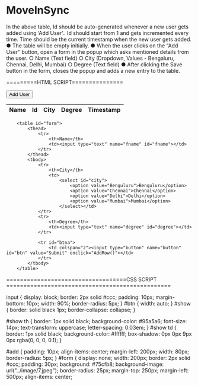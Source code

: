 # MoveInSync
In the above table, Id should be auto-generated whenever a new user gets added using ‘Add User’.. Id should start from 1 and gets incremented every time. Time should be the current timestamp when the new user gets added. ● The table will be empty initially. ● When the user clicks on the “Add User” button, open a form in the popup which asks mentioned details from the user. ○ Name (Text field) ○ City (Dropdown, Values - Bengaluru, Chennai, Delhi, Mumbai) ○ Degree (Text field) ● After clicking the Save button in the form, closes the popup and adds a new entry to the table.



=========HTML SCRIPT===============


<!DOCTYPE html>
<html>
<head>
	<title>MoveeInSync Assignment</title>
    <script src="./index.js"></script>
	<link rel="stylesheet" href="./index.css">
	



</head>
<body>
	<button onclick="adduser()">Add User</button>
	<table  id="show">
		<thead>
			<tr>
				<th>Name </th>
				<th>Id </th>
				<th>City </th>
				<th>Degree </th>
				<th>Timestamp</th>
			</tr>
		</thead>
	</table>
	

	
		<table id="form">
			<thead>
				<tr>
					<th>Name</th>
					<td><input type="text" name="fname" id="fname"></td>
				</tr>
			</thead>
			<tbody>
				<tr>
					<th>City</th>
					<td>
						<select id="city">
							<option value="Benguluru">Benguluru</option>
							<option value="Chennai">Chennai</option>
							<option value="Delhi">Delhi</option>
							<option value="Mumbai">Mumbai</option>
						</select></td>
				</tr>
				<tr>
					<th>Degree</th>
					<td><input type="text" name="degree" id="degree"></td>
				</tr>
				
				<tr id="btna">
					<td colspan="2"><input type="button" name="button" id="btn" value="Submit" onclick="AddRow()"></td>
				</tr>
			</tbody>
		</table>


		
	

</body>
</html>


===================================CSS SCRIPT ================================================
                                                                  

                                                              
input {
  display: block;
  border: 2px solid #ccc;
  padding: 10px;
  margin-bottom: 10px;
  width: 90%;
  border-radius: 5px;
}
#btn {
  width: auto;
}
#show {
  border: solid black 1px;
  border-collapse: collapse;
}

#show th {
  border: 1px solid black;
  background-color: #95a5a6;
  font-size: 14px;
  text-transform: uppercase;
  letter-spacing: 0.03em;
}
#show td {
  border: 1px solid black;
  background-color: #ffffff;
  box-shadow: 0px 0px 9px 0px rgba(0, 0, 0, 0.1);
}

#add {
  padding: 10px;
  align-items: center;
  margin-left: 200px;
  width: 80px;
  border-radius: 5px;
}
#form {
  display: none;
  width: 200px;
  border: 2px solid #ccc;
  padding: 30px;
  background: #75cfb8;
  background-image: url("../image/7.jpeg");
  border-radius: 25px;
  margin-top: 250px;
  margin-left: 500px;
  align-items: center;
  
  
  
  
  
  
  

